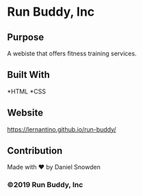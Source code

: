 # Run Buddy, Inc

## Purpose
A webiste that offers fitness training services.

## Built With
*HTML
*CSS

## Website
https://lernantino.github.io/run-buddy/

## Contribution
Made with ❤️ by Daniel Snowden

### ©️2019 Run Buddy, Inc
